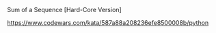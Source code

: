 Sum of a Sequence [Hard-Core Version]

https://www.codewars.com/kata/587a88a208236efe8500008b/python